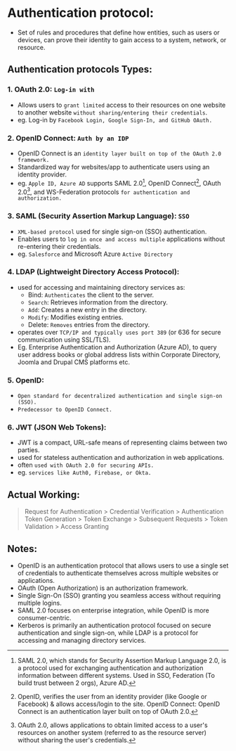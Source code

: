 # Authentication protocol:
- Set of rules and procedures that define how entities, such as users or devices, can prove their identity to gain access to a system, network, or resource.

## Authentication protocols Types:

### 1. OAuth 2.0: `Log-in with`
- Allows users to `grant limited` access to their resources on one website to another website `without sharing/entering their credentials`.
- eg. Log-in by `Facebook Login, Google Sign-In, and GitHub OAuth.`

### 2. OpenID Connect: `Auth by an IDP`
- OpenID Connect is an `identity layer built on top of the OAuth 2.0 framework.`
- Standardized way for websites/app to authenticate users using an identity provider.
- eg. `Apple ID, Azure AD` supports SAML 2.0[^1], OpenID Connect[^2], OAuth 2.0[^3], and WS-Federation protocols `for authentication and authorization.`


### 3. SAML (Security Assertion Markup Language): `SSO`
- `XML-based protocol` used for single sign-on (SSO) authentication.
- Enables users to `log in once and access multiple` applications without re-entering their credentials. 
- eg. `Salesforce` and Microsoft Azure `Active Directory`

### 4. LDAP (Lightweight Directory Access Protocol):
- used for accessing and maintaining directory services as:
  - Bind: `Authenticates` the client to the server.
  - `Search`: Retrieves information from the directory.
  - `Add`: Creates a new entry in the directory.
  - `Modify`: Modifies existing entries.
  - Delete: `Removes` entries from the directory.
- operates over `TCP/IP and typically uses port 389` (or 636 for secure communication using SSL/TLS).
- Eg. Enterprise Authentication and Authorization (Azure AD), to query user address books or global address lists within Corporate Directory, Joomla and Drupal CMS platforms etc.

### 5. OpenID:
- `Open standard for decentralized authentication and single sign-on (SSO).`
- `Predecessor to OpenID Connect.`

### 6. JWT (JSON Web Tokens):
- JWT is a compact, URL-safe means of representing claims between two parties.
- used for stateless authentication and authorization in web applications.
- often `used with OAuth 2.0 for securing APIs.`
- eg. `services like Auth0, Firebase, or Okta.`

## Actual Working:
> Request for Authentication > Credential Verification > Authentication Token Generation > Token Exchange > Subsequent Requests > Token Validation > Access Granting

## Notes: 
- OpenID is an authentication protocol that allows users to use a single set of credentials to authenticate themselves across multiple websites or applications.
- OAuth (Open Authorization) is an authorization framework.
- Single Sign-On (SSO) granting you seamless access without requiring multiple logins.
- SAML 2.0 focuses on enterprise integration, while OpenID is more consumer-centric.
- Kerberos is primarily an authentication protocol focused on secure authentication and single sign-on, while LDAP is a protocol for accessing and managing directory services.

[^1]: SAML 2.0, which stands for Security Assertion Markup Language 2.0, is a protocol used for exchanging authentication and authorization information between different systems. Used in SSO, Federation (To build trust between 2 orgs), Azure AD.
[^2]: OpenID, verifies the user from an identity provider (like Google or Facebook) & allows access/login to the site. OpenID Connect: OpenID Connect is an authentication layer built on top of OAuth 2.0.
[^3]: OAuth 2.0, allows applications to obtain limited access to a user's resources on another system (referred to as the resource server) without sharing the user's credentials.
